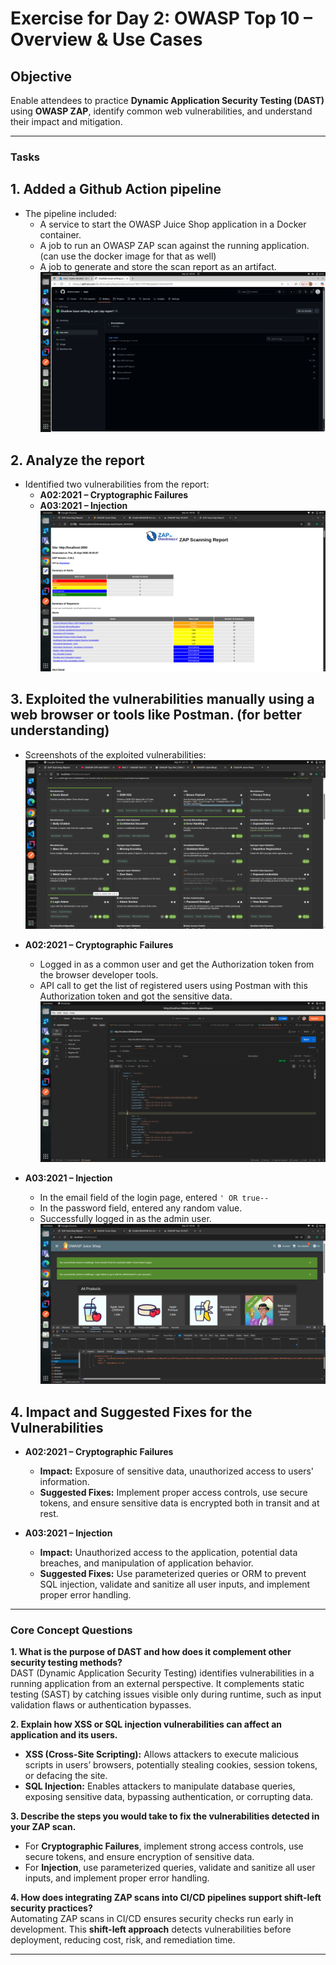 # Exercise for Day 2: OWASP Top 10 – Overview & Use Cases

## Objective
Enable attendees to practice **Dynamic Application Security Testing (DAST)** using **OWASP ZAP**, identify common web vulnerabilities, and understand their impact and mitigation.

---

### Tasks

## 1. **Added a Github Action pipeline**  
   - The pipeline included:
     - A service to start the OWASP Juice Shop application in a Docker container.
     - A job to run an OWASP ZAP scan against the running application. (can use the docker image for that as well)
     - A job to generate and store the scan report as an artifact.
   ![Pipeline](screenshots/pipeline_run.png)
   
## 2. **Analyze the report**  
   - Identified two vulnerabilities from the report:
     - **A02:2021 – Cryptographic Failures**
     - **A03:2021 – Injection**
   ![Report](screenshots/zap_report.png) 

## 3. Exploited the vulnerabilities manually using a web browser or tools like Postman. (for better understanding)
   - Screenshots of the exploited vulnerabilities:
   ![Manually Tested Vulnerabilities](screenshots/vulnerabilities.png)
   
   - **A02:2021 – Cryptographic Failures**
      - Logged in as a common user and get the Authorization token from the browser developer tools.
      - API call to get the list of registered users using Postman with this Authorization token and got the sensitive data.
      ![API call to get sensitive data](screenshots/sensitive_data_api_call.png)
   
   - **A03:2021 – Injection**
      - In the email field of the login page, entered `' OR true--`
      - In the password field, entered any random value.
      - Successfully logged in as the admin user.
      ![Login as admin](screenshots/login_as_admin.png)


## 4. **Impact and Suggested Fixes for the Vulnerabilities**  
   - **A02:2021 – Cryptographic Failures**
      - **Impact:** Exposure of sensitive data, unauthorized access to users' information.
      - **Suggested Fixes:** Implement proper access controls, use secure tokens, and ensure sensitive data is encrypted both in transit and at rest.
   
   - **A03:2021 – Injection**
      - **Impact:** Unauthorized access to the application, potential data breaches, and manipulation of application behavior.
      - **Suggested Fixes:** Use parameterized queries or ORM to prevent SQL injection, validate and sanitize all user inputs, and implement proper error handling.

---

### Core Concept Questions

**1. What is the purpose of DAST and how does it complement other security testing methods?**  
DAST (Dynamic Application Security Testing) identifies vulnerabilities in a running application from an external perspective. It complements static testing (SAST) by catching issues visible only during runtime, such as input validation flaws or authentication bypasses.

**2. Explain how XSS or SQL injection vulnerabilities can affect an application and its users.**  
- **XSS (Cross-Site Scripting):** Allows attackers to execute malicious scripts in users’ browsers, potentially stealing cookies, session tokens, or defacing the site.  
- **SQL Injection:** Enables attackers to manipulate database queries, exposing sensitive data, bypassing authentication, or corrupting data.

**3. Describe the steps you would take to fix the vulnerabilities detected in your ZAP scan.**  
- For **Cryptographic Failures**, implement strong access controls, use secure tokens, and ensure encryption of sensitive data.  
- For **Injection**, use parameterized queries, validate and sanitize all user inputs, and implement proper error handling.

**4. How does integrating ZAP scans into CI/CD pipelines support shift-left security practices?**  
Automating ZAP scans in CI/CD ensures security checks run early in development. This **shift-left approach** detects vulnerabilities before deployment, reducing cost, risk, and remediation time.

---
